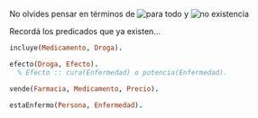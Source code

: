 No olvides pensar en términos de ![para todo](https://upload.wikimedia.org/math/d/4/d/d4d49bead125261b226eaa867bd016ce.png) y ![no existencia](https://upload.wikimedia.org/math/4/9/a/49a86fd4f4200bd9e1ac5761d27f6880.png)

Recordá los predicados que ya existen...

```prolog
incluye(Medicamento, Droga).

efecto(Droga, Efecto). 
  % Efecto :: cura(Enfermedad) o potencia(Enfermedad).

vende(Farmacia, Medicamento, Precio).

estaEnfermo(Persona, Enfermedad).

```